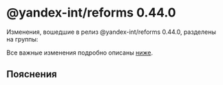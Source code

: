 # @yandex-int/reforms 0.44.0

<!-- ЧЕЛОВЕЧЕСКОЕ ВСТУПЛЕНИЕ -->

Изменения, вошедшие в релиз @yandex-int/reforms 0.44.0, разделены на группы:

Все важные изменения подробно описаны [ниже](#Пояснения).

## Пояснения

